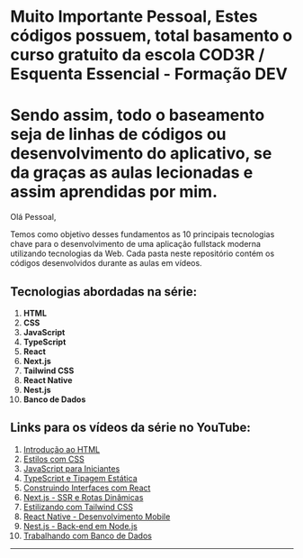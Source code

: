 # Muito Importante Pessoal, Estes códigos possuem, total basamento o curso gratuito da escola COD3R / Esquenta Essencial - Formação DEV

# Sendo assim, todo o baseamento seja de linhas de códigos ou desenvolvimento do aplicativo, se da graças as aulas lecionadas e assim aprendidas por mim.

Olá Pessoal, 

Temos como objetivo desses fundamentos as 10 principais tecnologias chave para o desenvolvimento de uma aplicação fullstack moderna utilizando tecnologias da Web. Cada pasta neste repositório contém os códigos desenvolvidos durante as aulas em vídeos.

## Tecnologias abordadas na série:

1. **HTML**
2. **CSS**
3. **JavaScript**
4. **TypeScript**
5. **React**
6. **Next.js**
7. **Tailwind CSS**
8. **React Native**
9. **Nest.js**
10. **Banco de Dados**

## Links para os vídeos da série no YouTube:

1. [Introdução ao HTML](https://www.youtube.com/watch?v=link_video_1)
2. [Estilos com CSS](https://www.youtube.com/watch?v=link_video_2)
3. [JavaScript para Iniciantes](https://www.youtube.com/watch?v=link_video_3)
4. [TypeScript e Tipagem Estática](https://www.youtube.com/watch?v=link_video_4)
5. [Construindo Interfaces com React](https://www.youtube.com/watch?v=link_video_5)
6. [Next.js - SSR e Rotas Dinâmicas](https://www.youtube.com/watch?v=link_video_6)
7. [Estilizando com Tailwind CSS](https://www.youtube.com/watch?v=link_video_7)
8. [React Native - Desenvolvimento Mobile](https://www.youtube.com/watch?v=link_video_8)
9. [Nest.js - Back-end em Node.js](https://www.youtube.com/watch?v=link_video_9)
10. [Trabalhando com Banco de Dados](https://www.youtube.com/watch?v=link_video_10)

---